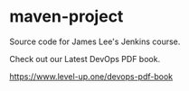 # maven-project
Source code for James Lee's Jenkins course.

Check out our Latest DevOps PDF book.

https://www.level-up.one/devops-pdf-book

